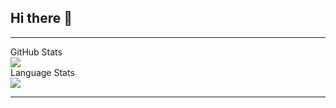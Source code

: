 ## Hi there 👋

<hr>
<!--   <details> -->
    <summary>GitHub Stats</summary>
<!--     <p align = "center"> -->
      <img src="[![Anurag's GitHub stats](https://github-readme-stats.vercel.app/api?username=Ruan-le-Roux)](https://github.com/anuraghazra/github-readme-stats)"/>
<!--     </p> -->
<!--   </details> -->
<!--   <details> -->
    <summary>Language Stats</summary>
    <img src="https://wakatime.com/share/@cf431d06-74ce-468f-96af-22175b41dfb0/dd840f39-159b-4165-b0cb-8839d34420bb.svg"/>
<!--     <figure><embed src="https://wakatime.com/share/@cf431d06-74ce-468f-96af-22175b41dfb0/dd840f39-159b-4165-b0cb-8839d34420bb.svg"></embed></figure> -->

<!--     <p align = "center">
      <img src="[![Anurag's GitHub stats](https://github-readme-stats.vercel.app/api?username=anuraghazra)](https://github.com/Ruan-le-Roux/github-readme-stats)"/>
    </p> -->
<!--   </details> -->
<hr>

<!--
**Ruan-le-Roux/Ruan-le-Roux** is a ✨ _special_ ✨ repository because its `README.md` (this file) appears on your GitHub profile.

Here are some ideas to get you started:

- 🔭 I’m currently working on ...
- 🌱 I’m currently learning ...
- 👯 I’m looking to collaborate on ...
- 🤔 I’m looking for help with ...
- 💬 Ask me about ...
- 📫 How to reach me: ...
- 😄 Pronouns: ...
- ⚡ Fun fact: ...
-->
